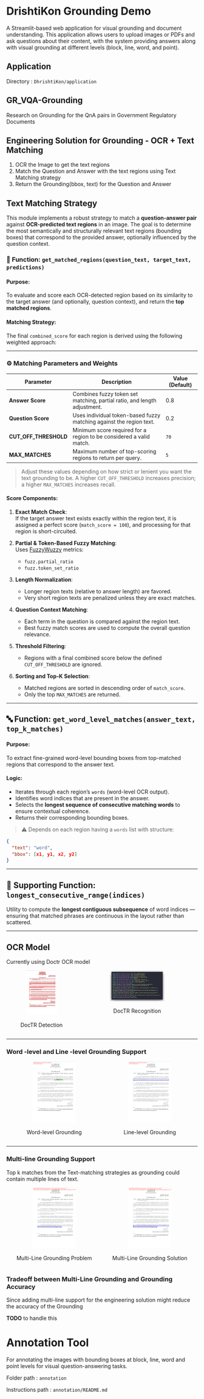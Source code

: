 # DrishtiKon Grounding Demo

A Streamlit-based web application for visual grounding and document understanding. This application allows users to upload images or PDFs and ask questions about their content, with the system providing answers along with visual grounding at different levels (block, line, word, and point).

## Application

Directory : ```DhrishtiKon/application```

## GR_VQA-Grounding

Research on Grounding for the QnA pairs in Government Regulatory Documents


## Engineering Solution for Grounding - OCR + Text Matching

1. OCR the Image to get the text regions
2. Match the Question and Answer with the text regions using Text Matching strategy
3. Return the Grounding(bbox, text) for the Question and Answer 

## Text Matching Strategy


This module implements a robust strategy to match a **question-answer pair** against **OCR-predicted text regions** in an image. The goal is to determine the most semantically and structurally relevant text regions (bounding boxes) that correspond to the provided answer, optionally influenced by the question context.

### 🔎 Function: `get_matched_regions(question_text, target_text, predictions)`

#### Purpose:
To evaluate and score each OCR-detected region based on its similarity to the target answer (and optionally, question context), and return the **top matched regions**.

#### Matching Strategy:

The final `combined_score` for each region is derived using the following weighted approach:


---

### ⚙️ Matching Parameters and Weights

| Parameter               | Description                                                                 | Value (Default) |
|-------------------------|-----------------------------------------------------------------------------|------------------|
| **Answer Score**        | Combines fuzzy token set matching, partial ratio, and length adjustment.   | 0.8              |
| **Question Score**      | Uses individual token-based fuzzy matching against the region text.         | 0.2              |
| **CUT_OFF_THRESHOLD**   | Minimum score required for a region to be considered a valid match.         | `70`             |
| **MAX_MATCHES**         | Maximum number of top-scoring regions to return per query.                 | `5`              |

> Adjust these values depending on how strict or lenient you want the text grounding to be. A higher `CUT_OFF_THRESHOLD` increases precision; a higher `MAX_MATCHES` increases recall.


#### Score Components:

1. **Exact Match Check**:  
   If the target answer text exists exactly within the region text, it is assigned a perfect score (`match_score = 100`), and processing for that region is short-circuited.

2. **Partial & Token-Based Fuzzy Matching**:  
   Uses [FuzzyWuzzy](https://github.com/seatgeek/fuzzywuzzy) metrics:
   - `fuzz.partial_ratio`
   - `fuzz.token_set_ratio`

3. **Length Normalization**:
   - Longer region texts (relative to answer length) are favored.
   - Very short region texts are penalized unless they are exact matches.

4. **Question Context Matching**:
   - Each term in the question is compared against the region text.
   - Best fuzzy match scores are used to compute the overall question relevance.

5. **Threshold Filtering**:
   - Regions with a final combined score below the defined `CUT_OFF_THRESHOLD` are ignored.

6. **Sorting and Top-K Selection**:
   - Matched regions are sorted in descending order of `match_score`.
   - Only the top `MAX_MATCHES` are returned.

---

## 🔤 Function: `get_word_level_matches(answer_text, top_k_matches)`

#### Purpose:
To extract fine-grained word-level bounding boxes from top-matched regions that correspond to the answer text.

#### Logic:
- Iterates through each region’s `words` (word-level OCR output).
- Identifies word indices that are present in the answer.
- Selects the **longest sequence of consecutive matching words** to ensure contextual coherence.
- Returns their corresponding bounding boxes.

> ⚠️ Depends on each region having a `words` list with structure:
```json
{
  "text": "word",
  "bbox": [x1, y1, x2, y2]
}
```

---

## 🔁 Supporting Function: `longest_consecutive_range(indices)`

Utility to compute the **longest contiguous subsequence** of word indices — ensuring that matched phrases are continuous in the layout rather than scattered.

---



## OCR Model

Currently using Doctr OCR model


<div style="display: flex; justify-content: space-around;">

  <div style="text-align: center;">
    <img src="data/documentation/doctr_detection.png" alt="DocTR Detection" style="width: 45%;">
    <p>DocTR Detection</p>
  </div>

  <div style="text-align: center;">
    <img src="data/documentation/doctr_recognition.png" alt="DocTR Recognition" style="width: 45%;">
    <p>DocTR Recognition</p>
  </div>
</div>

---

### Word -level and Line -level Grounding Support

<div style="display: flex; justify-content: space-around;">

  <div style="text-align: center;">
    <img src="data/documentation/fp_11.png_5_word.png" alt="Word-level Grounding" style="width: 45%;">
    <p>Word-level Grounding</p>
  </div>

  <div style="text-align: center;">
    <img src="data/documentation/fp_11.png_5_line.png" alt="Line-level Grounding" style="width: 45%;">
    <p>Line-level Grounding</p>
  </div>
</div>

---

### Multi-line Grounding Support

Top k matches from the Text-matching strategies as grounding could contain multiple lines of text.

<div style="display: flex; justify-content: space-around;">

  <div style="text-align: center;">
    <img src="data/documentation/multi_line_problem.png" alt="Multi-Line Grounding Problem" style="width: 45%;">
    <p>Multi-Line Grounding Problem</p>
  </div>

  <div style="text-align: center;">
    <img src="data/documentation/multi_line_solution.png" alt="Multi-Line Grounding Solution" style="width: 45%;">
    <p>Multi-Line Grounding Solution</p>
  </div>
</div>


### Tradeoff between Multi-Line Grounding and Grounding Accuracy

Since adding multi-line support for the engineering solution might reduce the accuracy of the Grounding

**TODO** to handle this



# Annotation Tool

For annotating the images with bounding boxes at block, line, word and point levels for visual question-answering tasks.

Folder path : `annotation`

Instructions path : `annotation/README.md`
